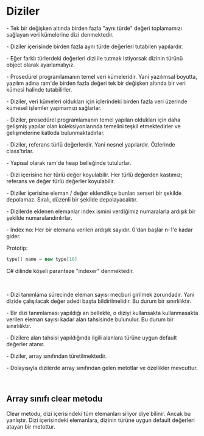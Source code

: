 # Diziler
<p>- Tek bir değişken altında birden fazla "aynı türde" değeri toplamamızı sağlayan veri kümelerine dizi denmektedir.</p>
<p>- Diziler içerisinde birden fazla aynı türde değerleri tutabilen yapılardır.</p>
<p>- Eğer farklı türlerdeki değerleri dizi ile tutmak istiyorsak dizinin türünü object olarak ayarlamalıyız.</p>
<p>
- Prosedürel programlamanın temel veri kümeleridir. Yani yazılımsal boyutta, yazılım adına ram'de birden 
fazla değeri tek bir değişken altında bir veri kümesi halinde tutabilirler.
</p>
<p>- Diziler, veri kümeleri oldukları için içlerindeki birden fazla veri üzerinde kümesel işlemler yapmamızı sağlarlar.</p>
<p>
- Diziler, prosedürel programlamanın temel yapıları oldukları için daha gelişmiş yapılar olan koleksiyonlarında 
temelini teşkil etmektedirler ve gelişmelerine katkıda bulunmaktadırlar.
</p>
<p>- Diziler, referans türlü değerlerdir. Yani nesnel yapılardır. Özlerinde class'tırlar.</p>
<p>- Yapısal olarak ram'de heap belleğinde tutulurlar.</p>
<p>- Dizi içerisine her türlü değer koyulabilir. Her türlü değerden kastımız; referans ve değer türlü değerler koyulabilir.</p>
<p>- Diziler içerisine eleman / değer eklendikçe bunları serseri bir şekilde depolamaz. Sıralı, düzenli bir şekilde depolayacaktır.</p>
<p>- Dizilerde eklenen elemanlar index ismini verdiğimiz numaralarla ardışık bir şekilde numaralandırılırlar.</p>
<p>- Index no: Her bir elemana verilen ardışık sayıdır. 0'dan başlar n-1'e kadar gider.</p>
<p>Prototip:</p>

```c#
type[] name = new type[10]
```
<p>C# dilinde köşeli paranteze "indexer" denmektedir.</p>
<br>
<p>
- Dizi tanımlama sürecinde eleman sayısı mecburi girilmek zorundadır. Yani dizide 
çalışılacak değer adedi başta bildirilmelidir. Bu durum bir sınırlılıktır.
</p>
<p>
- Bir dizi tanımlaması yapıldığı an bellekte, o diziyi kullansakta kullanmasakta verilen 
eleman sayısı kadar alan tahsisinde bulunulur. Bu durum bir sınırlılıktır.
</p>
<p>- Dizilere alan tahsisi yapıldığında ilgili alanlara türüne uygun default değerler atanır.</p>
<p>- Diziler, array sınıfından türetilmektedir.</p>
<p>- Dolayısıyla dizilerde array sınıfından gelen metotlar ve özellikler mevcuttur.</p>
<br>


## Array sınıfı clear metodu
<p>
Clear metodu, dizi içerisindeki tüm elemanları siliyor diye bilinir. Ancak bu yanlıştır. 
Dizi içerisindeki elemanlara, dizinin türüne uygun default değerleri atayan bir metottur.
</p>

